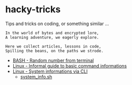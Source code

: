 # hacky-tricks
Tips and tricks on coding, or something similar ...

    In the world of bytes and encrypted lore,
    A learning adventure, we eagerly explore.
    
    Here we collect articles, lessons in code,
    Spilling the beans, on the paths we strode.


- [BASH - Random number from terminal](./bash-random.md)
- [Linux - Informal guide to basic command informations](./linux-command-info.md)
- [Linux - System informations via CLI](./linux-system-info.md)
    - [system_info.sh](./system_info.sh)